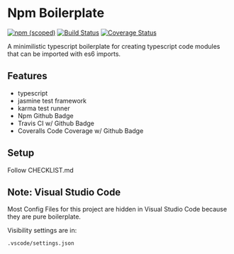 # Npm Boilerplate

[![npm (scoped)](https://img.shields.io/npm/v/@told/npm-boilerplate.svg)](https://www.npmjs.com/package/@told/npm-boilerplate)
[![Build Status](https://travis-ci.org/toldsoftware/npm-boilerplate.svg?branch=master)](https://travis-ci.org/toldsoftware/npm-boilerplate)
[![Coverage Status](https://coveralls.io/repos/github/toldsoftware/npm-boilerplate/badge.svg)](https://coveralls.io/github/toldsoftware/npm-boilerplate)

A minimilistic typescript boilerplate for creating typescript code modules that can be imported with es6 imports.

## Features

- typescript
- jasmine test framework
- karma test runner
- Npm Github Badge
- Travis CI w/ Github Badge
- Coveralls Code Coverage w/ Github Badge

## Setup

Follow CHECKLIST.md

## Note: Visual Studio Code

Most Config Files for this project are hidden in Visual Studio Code because they are pure boilerplate. 

Visibility settings are in:

    .vscode/settings.json